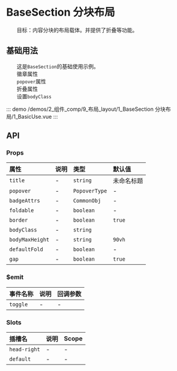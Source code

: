 # BaseSection 分块布局

&emsp;&emsp;目标：内容分块的布局载体。并提供了折叠等功能。
## 基础用法

&emsp;&emsp;这是`BaseSection`的基础使用示例。  
&emsp;&emsp;徽章属性  
&emsp;&emsp;`popover`属性  
&emsp;&emsp;折叠属性  
&emsp;&emsp;设置`bodyClass`

::: demo 
/demos/2_组件_comp/9_布局_layout/1_BaseSection 分块布局/1_BasicUse.vue
:::


## API 

### Props

|属性|说明|类型|默认值|
|:---|:---|:---|:---|
|`title`|-|`string`|未命名标题|
|`popover`|-|`PopoverType`|-|
|`badgeAttrs`|-|`CommonObj`|-|
|`foldable`|-|`boolean`|-|
|`border`|-|`boolean`|`true`|
|`bodyClass`|-|`string`||
|`bodyMaxHeight`|-|`string`|`90vh`|
|`defaultFold`|-|`boolean`|-|
|`gap`|-|`boolean`|`true`|

### $emit

|事件名称|说明|回调参数|
|:---|:---|:---|
|`toggle`|-|-|

### Slots

|插槽名|说明|Scope|
|:---|:---|:---|
|`head-right`|-|-|
|`default`|-|-|
